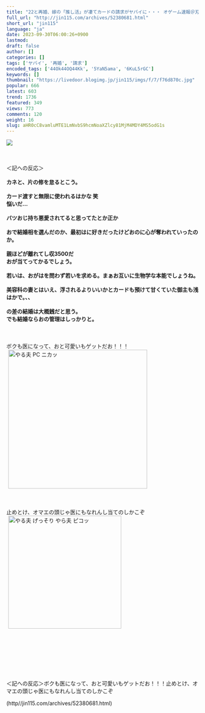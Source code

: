 ```yaml
---
title: "22と再婚、嫁の「推し活」が凄てカードの請求がヤバイに・・・ オゲーム速報＠刃"
full_url: "http://jin115.com/archives/52380681.html"
short_url: "jin115"
language: "ja"
date: 2023-09-30T06:00:26+0900
lastmod: 
draft: false
author: []
categories: []
tags: ['ヤバイ', '再婚', '請求']
encoded_tags: ['44Ok44OQ44Kk', '5YaN5ama', '6KuL5rGC']
keywords: []
thumbnail: "https://livedoor.blogimg.jp/jin115/imgs/f/7/f76d870c.jpg"
popular: 666
latest: 603
trend: 1736
featured: 349
views: 773
comments: 120
weight: 16
slug: aHR0cC8vamluMTE1LmNvbS9hcmNoaXZlcy81MjM4MDY4MS5odG1s
---
```


![](https://livedoor.blogimg.jp/jin115/imgs/f/7/f76d870c.jpg)

<div><a name='more'></a> <br> <br> ＜記への反応＞<br> <br> <b>カネと、片の修を怠るとこう。</b><br> <br> <b>カード渡すと無限に使われるはかな 笑<br> 悩いだ…</b><br> <br> <b>バツおじ持ち悪愛されてると思ってたとか正か</b><br> <br> <b>おで結婚相を選んだのか、最初はに好きだったけどおのに心が奪われていったのか。</b><br> <br> <b>親ほどが離れてし収3500だ<br> おが当てってかるでしょう。</b><br> <br> <b>若いは、おがはを問わず若いを求める。まぁお互いに生物学な本能でしょうね。</b><br> <br> <b>美容科の妻とはいえ、浮されるよりいいかとカードも預けて甘くていた御主も浅はかで｡、、</b><br> <br> <b>の差の結婚は大概銭だと思う。<br> でも結婚ならおの管理はしっかりと。</b><br> <br> <br> <br> ボクも医になって、おと可愛いもゲットだお！！！<br> <img src='https//livedoor.blogimg.jp/jin115/imgs/e/a/ea68df4e.gif' alt='やる夫 PC ニカッ' width='364' border='0' hspace='5' class='pict'><br> <br> <br> <br> 止めとけ、オマエの頭じゃ医にもなれんし当てのしかこぞ<br> <img src='https//livedoor.blogimg.jp/jin115/imgs/6/d/6d24705e.gif' alt='やる夫 げっそり やら夫 ピコッ' width='296' border='0' hspace='5' class='pict'><br> <br> <br> <br> <br> <br> <br> <br> <p>＜記への反応＞ボクも医になって、おと可愛いもゲットだお！！！止めとけ、オマエの頭じゃ医にもなれんし当てのしかこぞ</p></div>

(http//jin115.com/archives/52380681.html)
